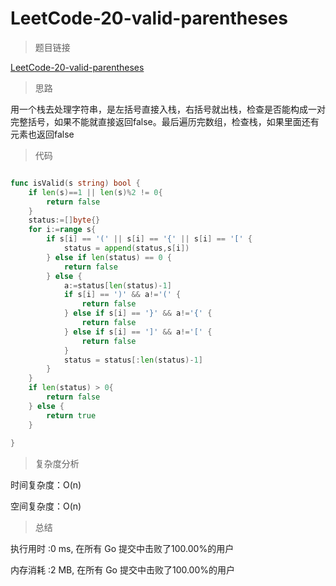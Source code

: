 # LeetCode-20-valid-parentheses

> 题目链接

[LeetCode-20-valid-parentheses](https://leetcode-cn.com/problems/valid-parentheses/)

> 思路

用一个栈去处理字符串，是左括号直接入栈，右括号就出栈，检查是否能构成一对完整括号，如果不能就直接返回false。最后遍历完数组，检查栈，如果里面还有元素也返回false


> 代码

```go

func isValid(s string) bool {
    if len(s)==1 || len(s)%2 != 0{
        return false
    }
    status:=[]byte{}
    for i:=range s{
        if s[i] == '(' || s[i] == '{' || s[i] == '[' {
            status = append(status,s[i])
        } else if len(status) == 0 {
            return false
        } else {
            a:=status[len(status)-1]
            if s[i] == ')' && a!='(' {
                return false
            } else if s[i] == '}' && a!='{' {
                return false
            } else if s[i] == ']' && a!='[' {
                return false
            }
            status = status[:len(status)-1]
        }
    }
    if len(status) > 0{
        return false
    } else {
        return true
    }
    
}


```

> 复杂度分析

时间复杂度：O(n)

空间复杂度：O(n)


> 总结

执行用时 :0 ms, 在所有 Go 提交中击败了100.00%的用户

内存消耗 :2 MB, 在所有 Go 提交中击败了100.00%的用户

